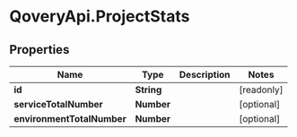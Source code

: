 # QoveryApi.ProjectStats

## Properties

Name | Type | Description | Notes
------------ | ------------- | ------------- | -------------
**id** | **String** |  | [readonly] 
**serviceTotalNumber** | **Number** |  | [optional] 
**environmentTotalNumber** | **Number** |  | [optional] 


